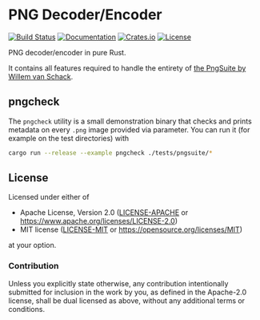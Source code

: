 # PNG Decoder/Encoder
[![Build Status](https://github.com/image-rs/image-png/workflows/Rust%20CI/badge.svg)](https://github.com/image-rs/image-png/actions)
[![Documentation](https://docs.rs/png/badge.svg)](https://docs.rs/png)
[![Crates.io](https://img.shields.io/crates/v/png.svg)](https://crates.io/crates/png)
[![License](https://img.shields.io/crates/l/png.svg)](https://github.com/image-rs/image-png)

PNG decoder/encoder in pure Rust.

It contains all features required to handle the entirety of [the PngSuite by
Willem van Schack][PngSuite].

[PngSuite]: http://www.schaik.com/pngsuite2011/pngsuite.html

## pngcheck

The `pngcheck` utility is a small demonstration binary that checks and prints
metadata on every `.png` image provided via parameter. You can run it (for
example on the test directories) with

```bash
cargo run --release --example pngcheck ./tests/pngsuite/*
```

## License

Licensed under either of

 * Apache License, Version 2.0 ([LICENSE-APACHE](LICENSE-APACHE) or https://www.apache.org/licenses/LICENSE-2.0)
 * MIT license ([LICENSE-MIT](LICENSE-MIT) or https://opensource.org/licenses/MIT)

at your option.

### Contribution

Unless you explicitly state otherwise, any contribution intentionally submitted
for inclusion in the work by you, as defined in the Apache-2.0 license, shall be dual licensed as above, without any
additional terms or conditions.
